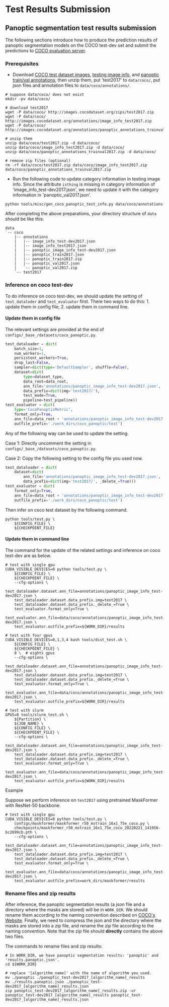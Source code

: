 # Test Results Submission

## Panoptic segmentation test results submission

The following sections introduce how to produce the prediction results of panoptic segmentation models on the COCO test-dev set and submit the predictions to [COCO evaluation server](https://competitions.codalab.org/competitions/19507).

### Prerequisites

- Download [COCO test dataset images](http://images.cocodataset.org/zips/test2017.zip), [testing image info](http://images.cocodataset.org/annotations/image_info_test2017.zip), and [panoptic train/val annotations](http://images.cocodataset.org/annotations/panoptic_annotations_trainval2017.zip), then unzip them, put 'test2017' to `data/coco/`, put json files and annotation files to `data/coco/annotations/`.

```shell
# suppose data/coco/ does not exist
mkdir -pv data/coco/

# download test2017
wget -P data/coco/ http://images.cocodataset.org/zips/test2017.zip
wget -P data/coco/ http://images.cocodataset.org/annotations/image_info_test2017.zip
wget -P data/coco/ http://images.cocodataset.org/annotations/panoptic_annotations_trainval2017.zip

# unzip them
unzip data/coco/test2017.zip -d data/coco/
unzip data/coco/image_info_test2017.zip -d data/coco/
unzip data/coco/panoptic_annotations_trainval2017.zip -d data/coco/

# remove zip files (optional)
rm -rf data/coco/test2017.zip data/coco/image_info_test2017.zip data/coco/panoptic_annotations_trainval2017.zip
```

- Run the following code to update category information in testing image info. Since the attribute `isthing` is missing in category information of 'image_info_test-dev2017.json', we need to update it with the category information in 'panoptic_val2017.json'.

```shell
python tools/misc/gen_coco_panoptic_test_info.py data/coco/annotations
```

After completing the above preparations, your directory structure of `data` should be like this:

```text
data
`-- coco
    |-- annotations
    |   |-- image_info_test-dev2017.json
    |   |-- image_info_test2017.json
    |   |-- panoptic_image_info_test-dev2017.json
    |   |-- panoptic_train2017.json
    |   |-- panoptic_train2017.zip
    |   |-- panoptic_val2017.json
    |   `-- panoptic_val2017.zip
    `-- test2017
```

### Inference on coco test-dev

To do inference on coco test-dev, we should update the setting of `test_dataloder` and `test_evaluator` first. There two ways to do this: 1. update them in config file; 2. update them in command line.

#### Update them in config file

The relevant settings are provided at the end of `configs/_base_/datasets/coco_panoptic.py`.

```python
test_dataloader = dict(
    batch_size=1,
    num_workers=1,
    persistent_workers=True,
    drop_last=False,
    sampler=dict(type='DefaultSampler', shuffle=False),
    dataset=dict(
        type=dataset_type,
        data_root=data_root,
        ann_file='annotations/panoptic_image_info_test-dev2017.json',
        data_prefix=dict(img='test2017/'),
        test_mode=True,
        pipeline=test_pipeline))
test_evaluator = dict(
    type='CocoPanopticMetric',
    format_only=True,
    ann_file=data_root + 'annotations/panoptic_image_info_test-dev2017.json',
    outfile_prefix='./work_dirs/coco_panoptic/test')
```

Any of the following way can be used to update the setting.

Case 1: Directly uncomment the setting in `configs/_base_/datasets/coco_panoptic.py`.

Case 2: Copy the following setting to the config file you used now.

```python
test_dataloader = dict(
    dataset=dict(
        ann_file='annotations/panoptic_image_info_test-dev2017.json',
        data_prefix=dict(img='test2017/', _delete_=True)))
test_evaluator = dict(
    format_only=True,
    ann_file=data_root + 'annotations/panoptic_image_info_test-dev2017.json',
    outfile_prefix='./work_dirs/coco_panoptic/test')
```

Then infer on coco test dataset by the following command.

```shell
python tools/test.py \
    ${CONFIG_FILE} \
    ${CHECKPOINT_FILE}
```

#### Update them in command line

The command for the update of the related settings and inference on coco test-dev are as below.

```shell
# test with single gpu
CUDA_VISIBLE_DEVICES=0 python tools/test.py \
    ${CONFIG_FILE} \
    ${CHECKPOINT_FILE} \
    --cfg-options \
    test_dataloader.dataset.ann_file=annotations/panoptic_image_info_test-dev2017.json \
    test_dataloader.dataset.data_prefix.img=test2017 \
    test_dataloader.dataset.data_prefix._delete_=True \
    test_evaluator.format_only=True \
    test_evaluator.ann_file=data/coco/annotations/panoptic_image_info_test-dev2017.json \
    test_evaluator.outfile_prefix=${WORK_DIR}/results

# test with four gpus
CUDA_VISIBLE_DEVICES=0,1,3,4 bash tools/dist_test.sh \
    ${CONFIG_FILE} \
    ${CHECKPOINT_FILE} \
    8 \  # eights gpus
    --cfg-options \
    test_dataloader.dataset.ann_file=annotations/panoptic_image_info_test-dev2017.json \
    test_dataloader.dataset.data_prefix.img=test2017 \
    test_dataloader.dataset.data_prefix._delete_=True \
    test_evaluator.format_only=True \
    test_evaluator.ann_file=data/coco/annotations/panoptic_image_info_test-dev2017.json \
    test_evaluator.outfile_prefix=${WORK_DIR}/results

# test with slurm
GPUS=8 tools/slurm_test.sh \
    ${Partition} \
    ${JOB_NAME} \
    ${CONFIG_FILE} \
    ${CHECKPOINT_FILE} \
    --cfg-options \
    test_dataloader.dataset.ann_file=annotations/panoptic_image_info_test-dev2017.json \
    test_dataloader.dataset.data_prefix.img=test2017 \
    test_dataloader.dataset.data_prefix._delete_=True \
    test_evaluator.format_only=True \
    test_evaluator.ann_file=data/coco/annotations/panoptic_image_info_test-dev2017.json \
    test_evaluator.outfile_prefix=${WORK_DIR}/results
```

Example

Suppose we perform inference on `test2017` using pretrained MaskFormer with ResNet-50 backbone.

```shell
# test with single gpu
CUDA_VISIBLE_DEVICES=0 python tools/test.py \
    configs/maskformer/maskformer_r50_mstrain_16x1_75e_coco.py \
    checkpoints/maskformer_r50_mstrain_16x1_75e_coco_20220221_141956-bc2699cb.pth \
    --cfg-options \
    test_dataloader.dataset.ann_file=annotations/panoptic_image_info_test-dev2017.json \
    test_dataloader.dataset.data_prefix.img=test2017 \
    test_dataloader.dataset.data_prefix._delete_=True \
    test_evaluator.format_only=True \
    test_evaluator.ann_file=data/coco/annotations/panoptic_image_info_test-dev2017.json \
    test_evaluator.outfile_prefix=work_dirs/maskformer/results
```

### Rename files and zip results

After inference, the panoptic segmentation results (a json file and a directory where the masks are stored) will be in `WORK_DIR`. We should rename them according to the naming convention described on [COCO's Website](https://cocodataset.org/#upload). Finally, we need to compress the json and the directory where the masks are stored into a zip file, and rename the zip file according to the naming convention. Note that the zip file should **directly** contains the above two files.

The commands to rename files and zip results:

```shell
# In WORK_DIR, we have panoptic segmentation results: 'panoptic' and 'results.panoptic.json'.
cd ${WORK_DIR}

# replace '[algorithm_name]' with the name of algorithm you used.
mv ./panoptic ./panoptic_test-dev2017_[algorithm_name]_results
mv ./results.panoptic.json ./panoptic_test-dev2017_[algorithm_name]_results.json
zip panoptic_test-dev2017_[algorithm_name]_results.zip -ur panoptic_test-dev2017_[algorithm_name]_results panoptic_test-dev2017_[algorithm_name]_results.json
```
